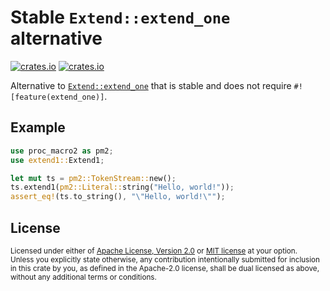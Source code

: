 # Stable `Extend::extend_one` alternative

[![crates.io](https://img.shields.io/crates/v/extend1.svg)][`extend1`]
[![crates.io](https://img.shields.io/crates/d/extend1.svg)][`extend1`]

Alternative to [`Extend::extend_one`] that is stable and does not require `#![feature(extend_one)]`.

[`Extend::extend_one`]: https://doc.rust-lang.org/core/iter/trait.Extend.html#method.extend_one
[`extend1`]: https://crates.io/crates/extend1

## Example

```rust
use proc_macro2 as pm2;
use extend1::Extend1;

let mut ts = pm2::TokenStream::new();
ts.extend1(pm2::Literal::string("Hello, world!"));
assert_eq!(ts.to_string(), "\"Hello, world!\"");
```

## License

<sup>
Licensed under either of <a href="LICENSE-APACHE">Apache License, Version
2.0</a> or <a href="LICENSE-MIT">MIT license</a> at your option.
</sup>

<br>

<sub>
Unless you explicitly state otherwise, any contribution intentionally submitted
for inclusion in this crate by you, as defined in the Apache-2.0 license, shall
be dual licensed as above, without any additional terms or conditions.
</sub>
